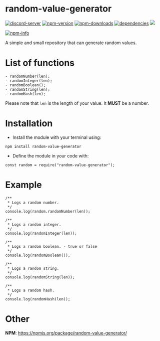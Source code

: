 # random-value-generator

<p>
  <a href="https://discord.gg/3yXx8CN"><img src="https://discordapp.com/api/guilds/519513445721178133/embed.png" alt="discord-server" /></a>
  <a href="https://www.npmjs.com/package/random-value-generator"><img src="https://img.shields.io/npm/v/random-value-generator.svg" alt="npm-version" /></a>
  <a href="https://www.npmjs.com/package/random-value-generator"><img src="https://img.shields.io/npm/dt/random-value-generator.svg" alt="npm-downloads" /></a>
  <a href="https://david-dm.org/random-value-generator"><img src="https://img.shields.io/david/vanishedvan/random-value-generator.svg"
      alt="dependencies" /></a>
  <a href="https://github.com/vanishedvan/random-value-generator"><img src="https://img.shields.io/github/stars/vanishedvan/random-value-generator.svg?style=social&label=Star"></a>
</p>
<p>
  <a href="https://nodei.co/npm/random-value-generator/"><img src="https://nodei.co/npm/random-value-generator.png?downloads=true&stars=true" alt="npm-info" /></a>
</p>

A simple and small repository that can generate random values.

# List of functions

```
- randomNumber(len);
- randomInteger(len);
- randomBoolean();
- randomString(len);
- randomHash(len);
```

Please note that `len` is the length of your value. It **MUST** be a number.

# Installation

- Install the module with your terminal using:
```
npm install random-value-generator
```

- Define the module in your code with:
```
const random = require("random-value-generator");
```

# Example

```
/**
 * Logs a random number.
 */
console.log(random.randomNumber(len));

/**
 * Logs a random integer.
 */
console.log(randomInteger(len));

/**
 * Logs a random boolean. - true or false
 */
console.log(randomBoolean());

/**
 * Logs a random string.
 */
console.log(randomString(len));

/**
 * Logs a random hash.
 */
console.log(randomHash(len));
```

# Other

**NPM**: https://npmjs.org/package/random-value-generator/
